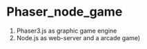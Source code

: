 # Phaser_node_game

1. Phaser3.js as graphic game engine
2. Node.js as web-server
and a arcade game)
